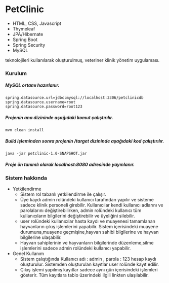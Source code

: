 # PetClinic

- HTML, CSS, Javascript
- Thymeleaf
- JPA/Hibernate
- Spring Boot
- Spring Security
- MySQL

teknolojileri kullanılarak oluşturulmuş, veteriner klinik yönetim uygulaması.

### Kurulum

##### MySQL ortamı hazırlanır.
```
spring.datasource.url=jdbc:mysql://localhost:3306/petclinicdb
spring.datasource.username=root
spring.datasource.password=root123
```

##### Projenin ana dizininde aşağıdaki komut çalıştırılır.
```
mvn clean install
```
##### Build işleminden sonra projenin /target dizininde aşağıdaki kod çalıştırılır.
```
java -jar petclinic-1.0-SNAPSHOT.jar
```

##### Proje ön tanımlı olarak localhost:8080 adresinde yayınlanır.
### Sistem hakkında
- Yetkilendirme
  - Sistem rol tabanlı yetkilendirme ile çalışır.
  - Üye kaydı admin rolündeki kullanıcı tarafından yapılır ve sisteme sadece klinik personeli girebilir. Kullanıcılar kendi kullanıcı adlarını ve parolalarını değiştirebilirken, admin rolündeki kullanıcı tüm kullanıcıların bilgilerini değiştirebilir ve üyeliğini silebilir.
  - user rolündeki kullanıcılar hasta kaydı ve muayenesi tamamlanan hayvanların çıkış işlemlerini yapabilir. Sistem içerisindeki muayene durumuna,muayene geçmişine,hayvan sahibi bilgilerine ve hayvan bilgilerine ulaşabilir.
  - Hayvan sahiplerinin ve hayvanların bilgilerinde düzenleme,silme işlemlerini sadece admin rolündeki kullanıcı yapabilir.
- Genel Kullanım
  - Sistem çalıştığında Kullanıcı adı : admin , parola : 123 hesap kaydı oluşturulur. Sistemden oluşturulan kayıtlar user rolünde kayıt edilir.
  - Çıkış işlemi yapılmış kayıtlar sadece aynı gün içerisindeki işlemleri gösterir. Tüm kayıtlara tablo üzerindeki ilgili linkten ulaşılabilir.
